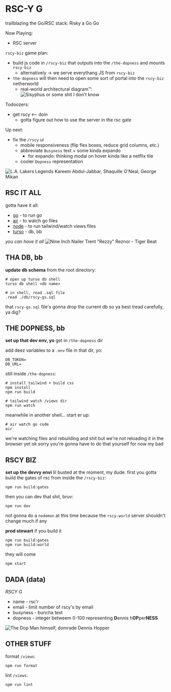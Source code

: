 # RSC-Y G

trailblazing the Go/RSC stack: Risky a Go Go

Now Playing:
- RSC server

`rscy-biz` game plan:
  - build js code in `/rscy-biz` that outputs into the `/the-dopness` and mounts `rscy-biz`
    - alternatively -> we serve everythang JS from `rscy-biz`
  - `the-dopness` will then need to open some sort of portal into the `rscy-biz` netherworld
    - real-world architectural diagram&#8482;:
    ![Sisyphus or some shit I don't know](/the-dopness/static/pics/Journeys-to-the-Underworld.jpg)

Todoozers: 
- get rscy <-- doin
  - gotta figure out how to use the server in the rsc gate

Up next:
- fix the `/rscy` ui
  - mobile responsiveness (flip flex boxes, reduce grid columns, etc.)
  - abbreviate `Busyness` text + some kinda expando
    - for expando: thinking modal on hover kinda like a netflix tile
  - cooler `Dopness` representation

![L.A. Lakers Legends Kareem Abdul-Jabbar, Shaquille O'Neal, George Mikan](/the-dopness/static/pics/lakeys.jpg)

## RSC IT ALL
gotta have it all:
- [go](https://go.dev/doc/install) - to run go
- [air](https://github.com/cosmtrek/air#installation) - to watch go files
- [node](https://nodejs.org/en/download) - to run tailwind/watch views files
- [turso](https://docs.turso.tech/cli/installation) - db, bb

_you can have it all_
![Nine Inch Nailer Trent "Rezzy" Reznor - Tiger Beat](/the-dopness/static/pics/9-incher.jpg)


## THA DB, bb
**update db schema**
from the root directory:
```
# open up turso db shell
turso db shell <db name>

# in shell, read .sql file
.read ./db/rscy-gs.sql
```

that `rscy-gs.sql` file's gonna drop the current db so ya best tread carefully, ya dig?

## THE DOPNESS, bb
**set up that dev env, yo**
get in `/the-dopness` dir

add deez variables to a `.env` file in that dir, yo:
```
DB_TOKEN=
DB_URL=
```

still inside `/the-dopness`:
```
# install tailwind + build css
npm install
npm run build

# tailwind watch /views dir
npm run watch
```

meanwhile in another shell...
start er up:
```
# air watch go code
air
```

we're watching files and rebuilding and shit but we're not reloading it in the browser yet ok sorry you're gonna have to do that yourself for now my bad

## RSCY BIZ
**set up the devvy envi**
lil busted at the moment, my dude. first you gotta build the gates of rsc from inside the `/rscy-biz`:
```
npm run build:gates
```

then you can dev that shit, bruv:
```
npm run dev
```

not gonna do a `nodemon` at this time because the `rscy-world` server shouldn't change much if any

**prod stewart**
if you build it
```
npm run build:gates
npm run build:world
```
they will come
```
npm start
```

## DADA (data)

*RSCY G*
- name - rsc'r
- email - limit number of rscy's by email
- busyness - buncha text
- dopness - integer betweem 0-100 representing **D**ennis h**OP**per**NESS**

![The Dop Man himself, domrade Dennis Hopper](/the-dopness/static/pics/dopper.jpg)

## OTHER STUFF

format `/views`:
```
npm run format
```

lint `/views`:
```
npm run lint
```
